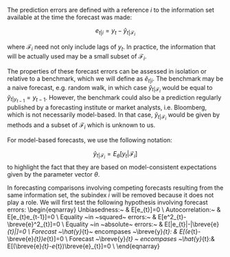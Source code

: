The prediction errors are defined with a reference $i$ to the information set available at the time the forecast was made: 

$$ e_{t|i}=y_{t}-\hat{y}_{t|\mathcal{F}_{i}}$$ 
 
where $\mathcal{F}_{i}$ need not only include lags of $y_{t}$. In practice, the information that will be actually used may be a small subset of $\mathcal{F}_{i}$.

 
The properties of these forecast errors can be assessed in isolation or relative to a benchmark, which we will define as $\breve{e}_{t|i}$.  The benchmark may be a naive forecast, e.g. random walk, in which case  $\breve{y}_{t|\mathcal{F}_{i}}$ would be equal to  $\breve{y}_{t|y_{t-1}}=y_{t-1}$. However, the benchmark could also be a prediction regularly published by a forecasting institute or market analysts, i.e. Bloomberg, which is not necessarily model-based. In that case, $\breve{y}_{t|\mathcal{F}_{i}}$ would be given by methods and a subset of $\mathcal{F}_{i}$ which is unknown to us.

For model-based forecasts, we use the following notation:

$$\hat{y}_{t|\mathcal{F}_{i}}=E_{\theta}[y_{t}|\mathcal{F}_{i}]$$ to highlight the fact that they are based on model-consistent expectations given by the parameter vector $\theta$.  
 

In forecasting comparisons involving competing forecasts resulting from the same information set, the subindex $i$ will be removed because it does not play a role. We will first test the following hypothesis involving forecast errors: 
\begin{eqnarray}
Unbiasedness:~                     &  E[e_{t}]=0                     \\
Autocorrelation:~       &  E[e_{t}e_{t-1}]=0                     \\
Equality ~in ~squared~ errors:~ &  E[e^2_{t}-\breve{e}^2_{t}]=0 \\
Equality ~in ~absolute~ errors:~ &  E[|e_{t}|-|\breve{e}_{t}|]=0 \\
Forecast ~\hat{y}_{t}~ encompases ~\breve{y}_{t}: &  E[(e_{t}-\breve{e}_{t})e_{t}]=0 \\
Forecast ~\breve{y}_{t} ~ encompases ~\hat{y}_{t}:&  E[(\breve{e}_{t}-e_{t})\breve{e}_{t}]=0 \\
\end{eqnarray}